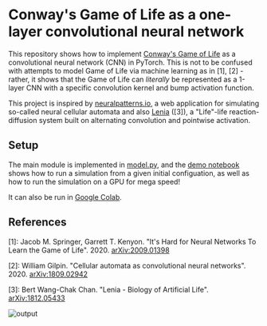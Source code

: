 # Conway's Game of Life as a one-layer convolutional neural network

This repository shows how to implement [Conway's Game of Life](https://en.wikipedia.org/wiki/Conway%27s_Game_of_Life) as a convolutional neural network (CNN) in PyTorch.
This is not to be confused with attempts to model Game of Life via machine learning as in [1], [2] - rather, it shows that the Game of Life can *literally* be represented as a 1-layer CNN with a specific convolution kernel and bump activation function.

This project is inspired by [neuralpatterns.io](https://github.com/MaxRobinsonTheGreat/NeuralPatterns), a web application for simulating so-called neural cellular automata and also [Lenia](https://chakazul.github.io/lenia.html) ([3]), a "Life"-life reaction-diffusion system built on alternating convolution and pointwise activation.

## Setup

The main module is implemented in [model.py](model.py), and the [demo notebook](demo/golcnn.ipynb) shows how to run a simulation from a given initial configuation, as well as how to run the simulation on a GPU for mega speed!

It can also be run in [Google Colab](https://colab.research.google.com/github/mdnestor/Game-of-Life-CNN/blob/master/demo/golcnn.ipynb).

## References

[1]: Jacob M. Springer, Garrett T. Kenyon. "It's Hard for Neural Networks To Learn the Game of Life".  2020. [arXiv:2009.01398](https://arxiv.org/abs/2009.01398)

[2]: William Gilpin. "Cellular automata as convolutional neural networks". 2020. [arXiv:1809.02942](https://arxiv.org/abs/1809.02942)

[3]: Bert Wang-Chak Chan. "Lenia - Biology of Artificial Life". [arXiv:1812.05433](https://arxiv.org/abs/1812.05433)

![output](demo/output.gif)


